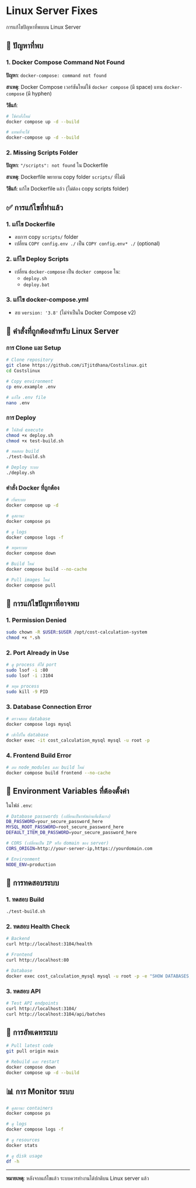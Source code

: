 # Linux Server Fixes

การแก้ไขปัญหาที่พบบน Linux Server

## 🚨 ปัญหาที่พบ

### 1. Docker Compose Command Not Found
**ปัญหา**: `docker-compose: command not found`

**สาเหตุ**: Docker Compose เวอร์ชันใหม่ใช้ `docker compose` (มี space) แทน `docker-compose` (มี hyphen)

**วิธีแก้**:
```bash
# ใช้คำสั่งใหม่
docker compose up -d --build

# แทนที่จะใช้
docker-compose up -d --build
```

### 2. Missing Scripts Folder
**ปัญหา**: `"/scripts": not found` ใน Dockerfile

**สาเหตุ**: Dockerfile พยายาม copy folder `scripts/` ที่ไม่มี

**วิธีแก้**: แก้ไข Dockerfile แล้ว (ไม่ต้อง copy scripts folder)

## ✅ การแก้ไขที่ทำแล้ว

### 1. แก้ไข Dockerfile
- ลบการ copy `scripts/` folder
- เปลี่ยน `COPY config.env ./` เป็น `COPY config.env* ./` (optional)

### 2. แก้ไข Deploy Scripts
- เปลี่ยน `docker-compose` เป็น `docker compose` ใน:
  - `deploy.sh`
  - `deploy.bat`

### 3. แก้ไข docker-compose.yml
- ลบ `version: '3.8'` (ไม่จำเป็นใน Docker Compose v2)

## 🚀 คำสั่งที่ถูกต้องสำหรับ Linux Server

### การ Clone และ Setup
```bash
# Clone repository
git clone https://github.com/iTjitdhana/Costslinux.git
cd Costslinux

# Copy environment
cp env.example .env

# แก้ไข .env file
nano .env
```

### การ Deploy
```bash
# ให้สิทธิ์ execute
chmod +x deploy.sh
chmod +x test-build.sh

# ทดสอบ build
./test-build.sh

# Deploy ระบบ
./deploy.sh
```

### คำสั่ง Docker ที่ถูกต้อง
```bash
# เริ่มระบบ
docker compose up -d

# ดูสถานะ
docker compose ps

# ดู logs
docker compose logs -f

# หยุดระบบ
docker compose down

# Build ใหม่
docker compose build --no-cache

# Pull images ใหม่
docker compose pull
```

## 🔧 การแก้ไขปัญหาที่อาจพบ

### 1. Permission Denied
```bash
sudo chown -R $USER:$USER /opt/cost-calculation-system
chmod +x *.sh
```

### 2. Port Already in Use
```bash
# ดู process ที่ใช้ port
sudo lsof -i :80
sudo lsof -i :3104

# หยุด process
sudo kill -9 PID
```

### 3. Database Connection Error
```bash
# ตรวจสอบ database
docker compose logs mysql

# เข้าไปใน database
docker exec -it cost_calculation_mysql mysql -u root -p
```

### 4. Frontend Build Error
```bash
# ลบ node_modules และ build ใหม่
docker compose build frontend --no-cache
```

## 📝 Environment Variables ที่ต้องตั้งค่า

ในไฟล์ `.env`:
```bash
# Database passwords (เปลี่ยนเป็นรหัสผ่านที่แข็งแรง)
DB_PASSWORD=your_secure_password_here
MYSQL_ROOT_PASSWORD=root_secure_password_here
DEFAULT_ITEM_DB_PASSWORD=your_secure_password_here

# CORS (เปลี่ยนเป็น IP หรือ domain ของ server)
CORS_ORIGIN=http://your-server-ip,https://yourdomain.com

# Environment
NODE_ENV=production
```

## 🧪 การทดสอบระบบ

### 1. ทดสอบ Build
```bash
./test-build.sh
```

### 2. ทดสอบ Health Check
```bash
# Backend
curl http://localhost:3104/health

# Frontend
curl http://localhost:80

# Database
docker exec cost_calculation_mysql mysql -u root -p -e "SHOW DATABASES;"
```

### 3. ทดสอบ API
```bash
# Test API endpoints
curl http://localhost:3104/
curl http://localhost:3104/api/batches
```

## 🔄 การอัพเดทระบบ

```bash
# Pull latest code
git pull origin main

# Rebuild และ restart
docker compose down
docker compose up -d --build
```

## 📊 การ Monitor ระบบ

```bash
# ดูสถานะ containers
docker compose ps

# ดู logs
docker compose logs -f

# ดู resources
docker stats

# ดู disk usage
df -h
```

---

**หมายเหตุ**: หลังจากแก้ไขแล้ว ระบบควรทำงานได้ปกติบน Linux server แล้ว
